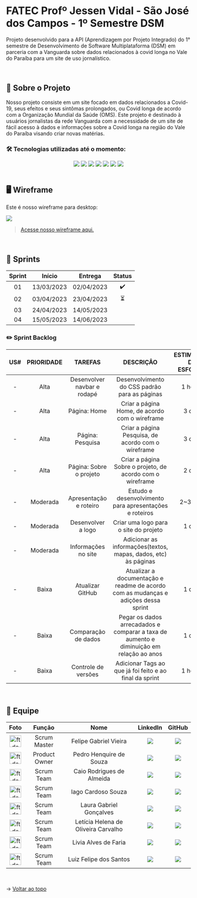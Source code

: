 # FATEC Profº Jessen Vidal - São José dos Campos - 1º Semestre DSM
Projeto desenvolvido para a API (Aprendizagem por Projeto Integrado) do 1° semestre de Desenvolvimento de Software Multiplataforma (DSM) em parceria com a Vanguarda sobre dados relacionados à covid longa no Vale do Paraíba para um site de uso jornalístico.

<br>

## 📑 Sobre o Projeto

Nosso projeto consiste em um site focado em dados relacionados a Covid-19, seus efeitos e seus sintômas prolongados, ou Covid longa de acordo com a Organização Mundial da Saúde (OMS). Este projeto é destinado à usuários jornalistas da rede Vanguarda com a necessidade de um site de fácil acesso à dados e informações sobre a Covid longa na região do Vale do Paraíba visando criar novas matérias.

### 🛠️ Tecnologias utilizadas até o momento:

<div align="center">
    <img src="https://img.shields.io/badge/Discord-7289DA?style=for-the-badge&logo=discord&logoColor=white"></img>
    <img src="https://img.shields.io/badge/Slack-4A154B?style=for-the-badge&logo=slack&logoColor=white"></img>
    <img src="https://img.shields.io/badge/Figma-F24E1E?style=for-the-badge&logo=figma&logoColor=white"/>
    <img src="https://img.shields.io/badge/GitHub-100000?style=for-the-badge&logo=github&logoColor=white"/>
    <img src="https://img.shields.io/badge/Microsoft_Excel-217346?style=for-the-badge&logo=microsoft-excel&logoColor=white"/>
    <img src="https://img.shields.io/badge/Microsoft_Teams-6264A7?style=for-the-badge&logo=microsoft-teams&logoColor=white"></img>
    <img src="https://img.shields.io/badge/Microsoft_Word-2B579A?style=for-the-badge&logo=microsoft-word&logoColor=white"/>
</div>

<br>

## 🖥️ Wireframe
Este é nosso wireframe para desktop:

<img src="wireframe_desktop.gif">

> [Acesse nosso wireframe aqui.](https://www.figma.com/proto/PudLHq8E54vK2Psn8Jb6hD/API?node-id=37-391&scaling=min-zoom&page-id=26%3A2)

<br>

## 🚩 Sprints

| Sprint |   Início   |  Entrega   | Status |
| :----: | :--------: | :--------: | :----: |
|   01   | 13/03/2023 | 02/04/2023 |   ✔️   |
|   02   | 03/04/2023 | 23/04/2023 |   ⏳️   |
|   03   | 24/04/2023 | 14/05/2023 |        |
|   04   | 15/05/2023 | 14/06/2023 |        |
<!-- 
### 👨‍💻 User Story

| Identificador |                                                                                                          User Story                                                                                                           |
| :-----------: | :---------------------------------------------------------------------------------------------------------------------------------------------------------------------------------------------------------------------------: |
|     US#01     | Eu enquanto usuário jornalista quero comparar ano a ano as consultas realizadas entre os anos de 2019-2022                                                                                                                    |
|     US#02     | Eu enquanto usuário jornalista quero comparar ano a ano os procedimentos realizados entre os anos de 2019-2022                                                                                                                |
|     US#03     | Eu enquanto usuário jornalista quero comparar ano a ano os tratamentos realizados entre os anos de 2019-2022                                                                                                                  |
|     US#04     | Eu enquanto usuário jornalista quero comparar ano a ano os medicamentos utilizados entre os anos de 2019-2022                                                                                                                 |
|     US#05     | Eu enquanto usuário jornalista, quero visualizar se houve uma variação em consultas, procedimentos, tratamentos ou medicamentos utilizados em pacientes com covid longa comparando os dados de 2019 com os posteriores à 2021 |
|     US#06     | Eu enquanto usuário jornalista, quero relacionar a variação dos dados acima com fatores ligados à Covid-19                                                                                                                    |
|     US#07     | Eu enquanto usuário jornalista, quero saber a quantia investida/gasta em procedimentos relacionados a Covid-19                                                                                                                |
|     US#08     | Eu enquanto usuário jornalista quero visualizar a participação do SUS no período 2019-2022                                                                                                                                    |
|     US#09     | Eu enquanto usuário cliente, desejo visualizara as informações sobre o processo, produto final e os autores envolvidos neste projeto                                                                                          |
|     US#10     | Eu enquanto cliente, desejo visualizar o product backlog do projeto                                                                                                                                                           |
|     US#11     | Eu enquanto usuário jornalista, quero uma interface navegável de fácil acesso   
-->
### ✏️ Sprint Backlog 

| US# | PRIORIDADE |           TAREFAS           |                                        DESCRIÇÂO                                        | ESTIMATIVA DE ESFORÇO |
| :-: | :--------: | :-------------------------: | :-------------------------------------------------------------------------------------: | :-------------------: |
|  -  |    Alta    | Desenvolver navbar e rodapé | Desenvolvimento do CSS padrão para as páginas                                           |        1 horas        |
|  -  |    Alta    | Página: Home                | Criar a página Home, de acordo com o wireframe                                          |        3 dias         |
|  -  |    Alta    | Página: Pesquisa            | Criar a página Pesquisa, de acordo com o wireframe                                      |        3 dias         |
|  -  |    Alta    | Página: Sobre o projeto     | Criar a página Sobre o projeto, de acordo com o wireframe                               |        2 dias         |
|  -  |  Moderada  | Apresentação e roteiro      | Estudo e desenvolvimento para apresentações e roteiros                                  |        2~3 dias       |
|  -  |  Moderada  | Desenvolver a logo          | Criar uma logo para o site do projeto                                                   |        1 dias         |
|  -  |  Moderada  | Informações no site         | Adicionar as informações(textos, mapas, dados, etc) às páginas                          |           -           |
|  -  |    Baixa   | Atualizar GitHub            | Atualizar a documentação e readme de acordo com as mudanças e adições dessa sprint      |        1 dias         |
|  -  |    Baixa   | Comparação de dados         | Pegar os dados arrecadados e comparar a taxa de aumento e diminuição em relação ao anos |        1 dias         |
|  -  |    Baixa   | Controle de versões         | Adicionar Tags ao que já foi feito e ao final da sprint                                 |        1 horas        |                                                                                                                                                                                                                                                                                                               |          14h          |
    

<br>

## 👥 Equipe

| Foto                                                                                                            | Função        | Nome                                | LinkedIn                                                                                                                                                                      | GitHub                                                                                                                                           |
| :-------------------------------------------------------------------------------------------------------------: | :-----------: | :---------------------------------: | :---------------------------------------------------------------------------------------------------------------------------------------------------------------------------: | :----------------------------------------------------------------------------------------------------------------------------------------------: |
| <img src="https://avatars.githubusercontent.com/u/126176991?v=4" alt="ft de perfil" height="32px" width="32px"> | Scrum Master  | Felipe Gabriel Vieira               | [<img src='https://img.shields.io/badge/LinkedIn-0077B5?style=for-the-badge&logo=linkedin&logoColor=white'/>](https://www.linkedin.com/in/velipefieira/)                      |  [<img src='https://img.shields.io/badge/GitHub-100000?style=for-the-badge&logo=github&logoColor=white'/>](https://github.com/FelipeVieira27)    |
| <img src="https://avatars.githubusercontent.com/u/125457676?v=4" alt="ft de perfil" height="32px" width="32px"> | Product Owner | Pedro Henquire de Souza             | [<img src='https://img.shields.io/badge/LinkedIn-0077B5?style=for-the-badge&logo=linkedin&logoColor=white'/>](https://www.linkedin.com/in/pedro-henrique-de-souza-128484214/) |  [<img src='https://img.shields.io/badge/GitHub-100000?style=for-the-badge&logo=github&logoColor=white'/>](https://github.com/Pedryn)            |
| <img src="https://avatars.githubusercontent.com/u/104635440?v=4" alt="ft de perfil" height="32px" width="32px"> | Scrum Team    | Caio Rodrigues de Almeida           | [<img src='https://img.shields.io/badge/LinkedIn-0077B5?style=for-the-badge&logo=linkedin&logoColor=white'/>](https://www.linkedin.com/in/caio-almeida-3693b5271/)            |  [<img src='https://img.shields.io/badge/GitHub-100000?style=for-the-badge&logo=github&logoColor=white'/>](https://github.com/Caio-Almeid4)      |
| <img src="https://avatars.githubusercontent.com/u/37639392?v=4" alt="ft de perfil" height="32px" width="32px">  | Scrum Team    | Iago Cardoso Souza                  | [<img src='https://img.shields.io/badge/LinkedIn-0077B5?style=for-the-badge&logo=linkedin&logoColor=white'/>](https://www.linkedin.com/in/iago-cardoso-315955194/)            |  [<img src='https://img.shields.io/badge/GitHub-100000?style=for-the-badge&logo=github&logoColor=white'/>](https://github.com/iagocpv)           | 
| <img src="https://avatars.githubusercontent.com/u/125418833?v=4" alt="ft de perfil" height="32px" width="32px"> | Scrum Team    | Laura Gabriel Gonçalves             | [<img src='https://img.shields.io/badge/LinkedIn-0077B5?style=for-the-badge&logo=linkedin&logoColor=white'/>](https://www.linkedin.com/in/eulauragabriel)                     |  [<img src='https://img.shields.io/badge/GitHub-100000?style=for-the-badge&logo=github&logoColor=white'/>](https://github.com/eulauragabriel)    |
| <img src="https://avatars.githubusercontent.com/u/110743347?v=4" alt="ft de perfil" height="32px" width="32px"> | Scrum Team    | Letícia Helena de Oliveira Carvalho | [<img src='https://img.shields.io/badge/LinkedIn-0077B5?style=for-the-badge&logo=linkedin&logoColor=white'/>](https://www.linkedin.com/in/letícia-helena-carvalho/)           |  [<img src='https://img.shields.io/badge/GitHub-100000?style=for-the-badge&logo=github&logoColor=white'/>](https://github.com/leticiacarvalho04) |
| <img src="https://avatars.githubusercontent.com/u/126177124?v=4" alt="ft de perfil" height="32px" width="32px"> | Scrum Team    | Livia Alves de Faria                | [<img src='https://img.shields.io/badge/LinkedIn-0077B5?style=for-the-badge&logo=linkedin&logoColor=white'/>](https://www.linkedin.com/in/livialvs)                           |  [<img src='https://img.shields.io/badge/GitHub-100000?style=for-the-badge&logo=github&logoColor=white'/>](https://github.com/livialvs)          |
| <img src="https://avatars.githubusercontent.com/u/84729056?v=4" alt="ft de perfil" height="32px" width="32px">  | Scrum Team    | Luiz Felipe dos Santos              | [<img src='https://img.shields.io/badge/LinkedIn-0077B5?style=for-the-badge&logo=linkedin&logoColor=white'/>](https://www.linkedin.com/in/lfelipesant)                        |  [<img src='https://img.shields.io/badge/GitHub-100000?style=for-the-badge&logo=github&logoColor=white'/>](https://github.com/felipe-sant)       |

<br>

→ [Voltar ao topo](#fatec-profº-jessen-vidal-sjc---1º-semestre-dsm)
